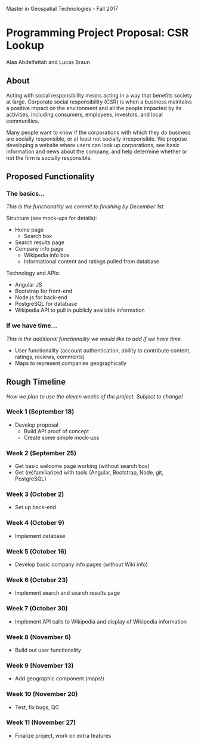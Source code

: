 Master in Geospatial Technologies - Fall 2017

# Programming Project Proposal: CSR Lookup
Alaa Abdelfattah and Lucas Braun

## About
Acting with social responsibility means acting in a way that benefits society at large. Corporate social responsibility (CSR) is when a business maintains a positive impact on the environment and all the people impacted by its activities, including consumers, employees, investors, and local communities.

Many people want to know if the corporations with which they do business are socially responsible, or at least not socially irresponsible. We propose developing a website where users can look up corporations, see basic information and news about the company, and help determine whether or not the firm is socially responsible.

## Proposed Functionality
### The basics…
*This is the functionality we commit to finishing by December 1st.*

Structure (see mock-ups for details):
- Home page
  - Search box
- Search results page
- Company info page
  - Wikipedia info box
  - Informational content and ratings pulled from database

Technology and APIs:
- Angular JS
- Bootstrap for front-end
- Node.js for back-end
- PostgreSQL for database
- Wikipedia API to pull in publicly available information

### If we have time…
*This is the additional functionality we would like to add if we have time.*

- User functionality (account authentication, ability to contribute content, ratings, reviews, comments)
- Maps to represent companies geographically

## Rough Timeline
*How we plan to use the eleven weeks of the project. Subject to change!*

### Week 1 (September 18)
- Develop proposal
  - Build API proof of concept
  - Create some simple mock-ups

### Week 2 (September 25)
- Get basic welcome page working (without search box)
- Get (re)familiarized with tools (Angular, Bootstrap, Node, git, PostgreSQL)

### Week 3 (October 2)
- Set up back-end

### Week 4 (October 9)
- Implement database

### Week 5 (October 16)
- Develop basic company info pages (without Wiki info)

### Week 6 (October 23)
- Implement search and search results page

### Week 7 (October 30)
- Implement API calls to Wikipedia and display of Wikipedia information

### Week 8 (November 6)
- Build out user functionality

### Week 9 (November 13)
- Add geographic component (maps!)

### Week 10 (November 20)
- Test, fix bugs, QC

### Week 11 (November 27)
- Finalize project, work on extra features

